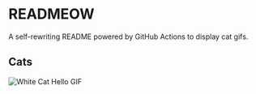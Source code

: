 # READMEOW

A self-rewriting README powered by GitHub Actions to display cat gifs.

## Cats

![White Cat Hello GIF](https://media4.giphy.com/media/v1.Y2lkPTlhY2QwMmRhZWxxNHQyOTNnbXAzcXY3NDhqMWE1dDRmMzB5ZG10a2txMzRudWV2ZiZlcD12MV9naWZzX3NlYXJjaCZjdD1n/vFKqnCdLPNOKc/200.gif)
